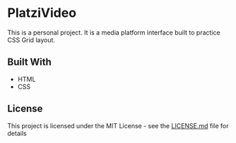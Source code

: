 # PlatziVideo

This is a personal project. It is a media platform interface built to practice CSS Grid layout.

## Built With

* HTML
* CSS

## License

This project is licensed under the MIT License - see the [LICENSE.md](LICENSE) file for details

